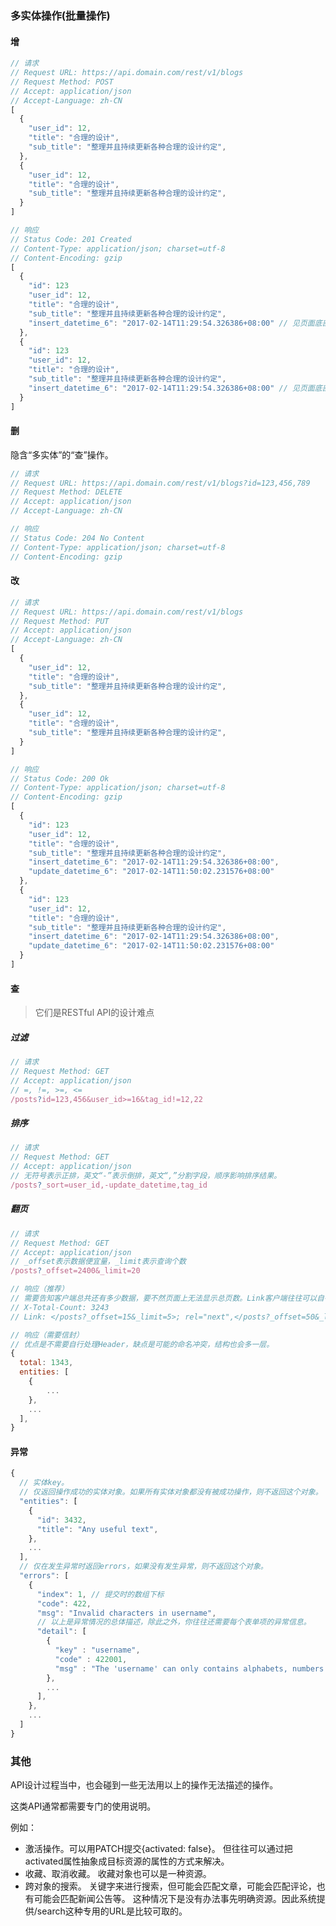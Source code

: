 
### <a name="h5.2">多实体操作(批量操作)</a>

#### <a name="h5.2.1">增</a>

```javascript
// 请求
// Request URL: https://api.domain.com/rest/v1/blogs
// Request Method: POST
// Accept: application/json
// Accept-Language: zh-CN
[
  {
    "user_id": 12,
    "title": "合理的设计",
    "sub_title": "整理并且持续更新各种合理的设计约定",
  },
  {
    "user_id": 12,
    "title": "合理的设计",
    "sub_title": "整理并且持续更新各种合理的设计约定",
  }
]
```

```javascript
// 响应
// Status Code: 201 Created
// Content-Type: application/json; charset=utf-8
// Content-Encoding: gzip
[
  {
    "id": 123
    "user_id": 12,
    "title": "合理的设计",
    "sub_title": "整理并且持续更新各种合理的设计约定",
    "insert_datetime_6": "2017-02-14T11:29:54.326386+08:00" // 见页面底部Links中的ISO 8601
  },
  {
    "id": 123
    "user_id": 12,
    "title": "合理的设计",
    "sub_title": "整理并且持续更新各种合理的设计约定",
    "insert_datetime_6": "2017-02-14T11:29:54.326386+08:00" // 见页面底部Links中的ISO 8601
  }
]
```

#### <a name="h5.2.2">删</a>

隐含“多实体”的“查”操作。

```javascript
// 请求
// Request URL: https://api.domain.com/rest/v1/blogs?id=123,456,789
// Request Method: DELETE
// Accept: application/json
// Accept-Language: zh-CN
```

```javascript
// 响应
// Status Code: 204 No Content
// Content-Type: application/json; charset=utf-8
// Content-Encoding: gzip
```

#### <a name="h5.2.3">改</a>

```javascript
// 请求
// Request URL: https://api.domain.com/rest/v1/blogs
// Request Method: PUT
// Accept: application/json
// Accept-Language: zh-CN
[
  {
    "user_id": 12,
    "title": "合理的设计",
    "sub_title": "整理并且持续更新各种合理的设计约定",
  },
  {
    "user_id": 12,
    "title": "合理的设计",
    "sub_title": "整理并且持续更新各种合理的设计约定",
  }
]
```

```javascript
// 响应
// Status Code: 200 Ok
// Content-Type: application/json; charset=utf-8
// Content-Encoding: gzip
[
  {
    "id": 123
    "user_id": 12,
    "title": "合理的设计",
    "sub_title": "整理并且持续更新各种合理的设计约定",
    "insert_datetime_6": "2017-02-14T11:29:54.326386+08:00",
    "update_datetime_6": "2017-02-14T11:50:02.231576+08:00"
  },
  {
    "id": 123
    "user_id": 12,
    "title": "合理的设计",
    "sub_title": "整理并且持续更新各种合理的设计约定",
    "insert_datetime_6": "2017-02-14T11:29:54.326386+08:00",
    "update_datetime_6": "2017-02-14T11:50:02.231576+08:00"
  }
]
```

#### <a name="h5.2.4">查</a>

>它们是RESTful API的设计难点

##### <a name="h5.2.4.1">过滤</a>

```javascript
// 请求
// Request Method: GET
// Accept: application/json
// =, !=, >=, <=
/posts?id=123,456&user_id>=16&tag_id!=12,22
```

##### <a name="h5.2.4.2">排序</a>
```javascript
// 请求
// Request Method: GET
// Accept: application/json
// 无符号表示正排，英文“-”表示倒排，英文“,”分割字段，顺序影响排序结果。
/posts?_sort=user_id,-update_datetime,tag_id
```

##### <a name="h5.2.4.3">翻页</a>

```javascript
// 请求
// Request Method: GET
// Accept: application/json
// _offset表示数据便宜量，_limit表示查询个数
/posts?_offset=2400&_limit=20
```

```javascript
// 响应（推荐）
// 需要告知客户端总共还有多少数据，要不然页面上无法显示总页数。Link客户端往往可以自行拼接。
// X-Total-Count: 3243
// Link: </posts?_offset=15&_limit=5>; rel="next",</posts?_offset=50&_limit=3>; rel="last",</posts?_offset=0&_limit=5>; rel="first",</posts?_offset=5&_limit=5>; rel="prev"
```

```javascript
// 响应（需要信封）
// 优点是不需要自行处理Header，缺点是可能的命名冲突，结构也会多一层。
{
  total: 1343,
  entities: [
    {
        ...
    },
    ...
  ],
}
```

#### <a name="h5.2.5">异常</a>
```javascript
{
  // 实体key。
  // 仅返回操作成功的实体对象。如果所有实体对象都没有被成功操作，则不返回这个对象。
  "entities": [
    {
      "id": 3432,
      "title": "Any useful text",
    },
    ...
  ],
  // 仅在发生异常时返回errors，如果没有发生异常，则不返回这个对象。
  "errors": [
    {
      "index": 1, // 提交时的数组下标
      "code": 422, 
      "msg": "Invalid characters in username",
      // 以上是异常情况的总体描述，除此之外，你往往还需要每个表单项的异常信息。
      "detail": [
        {
          "key" : "username",
          "code" : 422001,
          "msg" : "The 'username' can only contains alphabets, numbers and '_'."
        },
        ...
      ],
    },
    ...
  ]
}
```

### <a name="h5.3">其他</a>

API设计过程当中，也会碰到一些无法用以上的操作无法描述的操作。

这类API通常都需要专门的使用说明。

例如：
- 激活操作。可以用PATCH提交{activated: false}。
  但往往可以通过把activated属性抽象成目标资源的属性的方式来解决。
- 收藏、取消收藏。
  收藏对象也可以是一种资源。
- 跨对象的搜索。
  关键字来进行搜索，但可能会匹配文章，可能会匹配评论，也有可能会匹配新闻公告等。
  这种情况下是没有办法事先明确资源。因此系统提供/search这种专用的URL是比较可取的。

